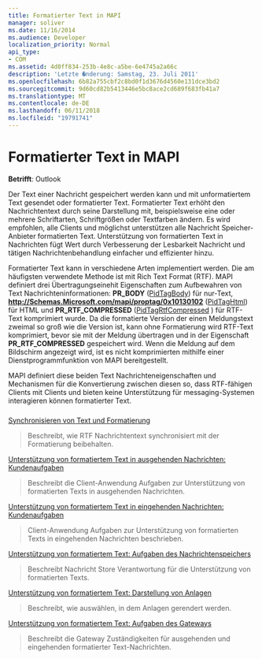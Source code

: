 ```yaml
---
title: Formatierter Text in MAPI
manager: soliver
ms.date: 11/16/2014
ms.audience: Developer
localization_priority: Normal
api_type:
- COM
ms.assetid: 4d0ff834-253b-4e8c-a5be-6e4745a2a66c
description: 'Letzte �nderung: Samstag, 23. Juli 2011'
ms.openlocfilehash: 6b82a755cbf2c8bd0f1d3676d4560e131dce3bd2
ms.sourcegitcommit: 9d60cd82b5413446e5bc8ace2cd689f683fb41a7
ms.translationtype: MT
ms.contentlocale: de-DE
ms.lasthandoff: 06/11/2018
ms.locfileid: "19791741"
---
```

# <a name="formatted-text-in-mapi"></a>Formatierter Text in MAPI

  
  
**Betrifft**: Outlook 
  
Der Text einer Nachricht gespeichert werden kann und mit unformatiertem Text gesendet oder formatierter Text. Formatierter Text erhöht den Nachrichtentext durch seine Darstellung mit, beispielsweise eine oder mehrere Schriftarten, Schriftgrößen oder Textfarben ändern. Es wird empfohlen, alle Clients und möglichst unterstützen alle Nachricht Speicher-Anbieter formatierten Text. Unterstützung von formatierten Text in Nachrichten fügt Wert durch Verbesserung der Lesbarkeit Nachricht und tätigen Nachrichtenbehandlung einfacher und effizienter hinzu.
  
Formatierter Text kann in verschiedene Arten implementiert werden. Die am häufigsten verwendete Methode ist mit Rich Text Format (RTF). MAPI definiert drei Übertragungseinehit Eigenschaften zum Aufbewahren von Text Nachrichteninformationen: **PR_BODY** ([PidTagBody](pidtagbody-canonical-property.md)) für nur-Text, **http://Schemas.Microsoft.com/mapi/proptag/0x10130102** ([PidTagHtml](pidtaghtml-canonical-property.md)) für HTML und **PR_RTF_COMPRESSED** ([PidTagRtfCompressed](pidtagrtfcompressed-canonical-property.md) ) für RTF-Text komprimiert wurde. Da die formatierte Version der einen Meldungstext zweimal so groß wie die Version ist, kann ohne Formatierung wird RTF-Text komprimiert, bevor sie mit der Meldung übertragen und in der Eigenschaft **PR_RTF_COMPRESSED** gespeichert wird. Wenn die Meldung auf dem Bildschirm angezeigt wird, ist es nicht komprimierten mithilfe einer Dienstprogrammfunktion von MAPI bereitgestellt. 
  
MAPI definiert diese beiden Text Nachrichteneigenschaften und Mechanismen für die Konvertierung zwischen diesen so, dass RTF-fähigen Clients mit Clients und bieten keine Unterstützung für messaging-Systemen interagieren können formatierter Text.
  
### 

[Synchronisieren von Text und Formatierung](synchronizing-text-and-formatting.md)
  
> Beschreibt, wie RTF Nachrichtentext synchronisiert mit der Formatierung beibehalten.
    
[Unterstützung von formatiertem Text in ausgehenden Nachrichten: Kundenaufgaben](supporting-formatted-text-in-outgoing-messages-client-responsibilities.md)
  
> Beschreibt die Client-Anwendung Aufgaben zur Unterstützung von formatierten Texts in ausgehenden Nachrichten.
    
[Unterstützung von formatiertem Text in eingehenden Nachrichten: Kundenaufgaben](supporting-formatted-text-in-incoming-messages-client-responsibilities.md)
  
> Client-Anwendung Aufgaben zur Unterstützung von formatierten Texts in eingehenden Nachrichten beschrieben.
    
[Unterstützung von formatiertem Text: Aufgaben des Nachrichtenspeichers](supporting-formatted-text-message-store-responsibilities.md)
  
> Beschreibt Nachricht Store Verantwortung für die Unterstützung von formatierten Texts.
    
[Unterstützung von formatiertem Text: Darstellung von Anlagen](supporting-formatted-text-rendering-attachments.md)
  
> Beschreibt, wie auswählen, in dem Anlagen gerendert werden.
    
[Unterstützung von formatiertem Text: Aufgaben des Gateways](supporting-formatted-text-gateway-responsibilities.md)
  
> Beschreibt die Gateway Zuständigkeiten für ausgehenden und eingehenden formatierter Text-Nachrichten.
    

